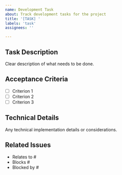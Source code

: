 ```yaml
---
name: Development Task
about: Track development tasks for the project
title: '[TASK] '
labels: 'task'
assignees: ''

---
```


## Task Description
Clear description of what needs to be done.

## Acceptance Criteria
- [ ] Criterion 1
- [ ] Criterion 2
- [ ] Criterion 3

## Technical Details
Any technical implementation details or considerations.

## Related Issues
- Relates to #
- Blocks #
- Blocked by #
